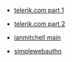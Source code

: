 - [telerik.com part 1](https://www.telerik.com/blogs/integrate-biometric-authentication-nextjs-app-simplewebauthn-package-part-1)
- [telerik.com part 2](https://www.telerik.com/blogs/integrate-biometric-authentication-nextjs-app-simplewebauthn-package-part-2)

- [ianmitchell main](https://ianmitchell.dev/blog/nextjs-and-webauthn)
- [simplewebauthn](https://simplewebauthn.dev)
